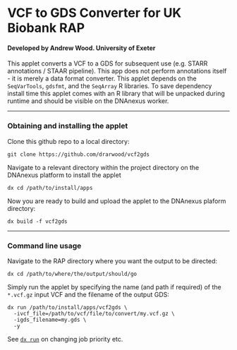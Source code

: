 # VCF to GDS Converter for UK Biobank RAP
#### Developed by Andrew Wood. University of Exeter
This applet converts a VCF to a GDS for subsequent use (e.g. STARR annotations / STAAR pipeline). This app does not perform annotations itself - it is merely a data format converter. This applet depends on the `SeqVarTools`, `gdsfmt`, and the `SeqArray` R libraries. To save dependency install time this applet comes with an R library that will be unpacked during runtime and should be visible on the DNAnexus worker.

---
### Obtaining and installing the applet

Clone this github repo to a local directory:
```
git clone https://github.com/drarwood/vcf2gds
```

Navigate to a relevant directory within the project directory on the DNAnexus platform to install the applet
```
dx cd /path/to/install/apps 
```

Now you are ready to build and upload the applet to the DNAnexus plaform directory:
```
dx build -f vcf2gds
```
---
### Command line usage
Navigate to the RAP directory where you want the output to be directed:
```
dx cd /path/to/where/the/output/should/go
```
Simply run the applet by specifying the name (and path if required) of the `*.vcf.gz` input VCF and the filename of the output GDS:
```
dx run /path/to/install/apps/vcf2gds \
  -ivcf_file=/path/to/vcf/file/to/convert/my.vcf.gz \
  -igds_filename=my.gds \
  -y
```
See [`dx run`](https://documentation.dnanexus.com/user/helpstrings-of-sdk-command-line-utilities#run) on changing job priority etc.

